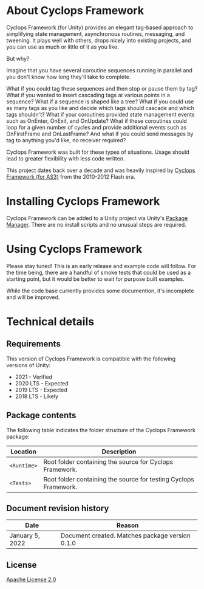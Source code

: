# About Cyclops Framework

Cyclops Framework (for Unity) provides an elegant tag-based approach to simplifying state management, asynchronous routines, messaging, and tweening.  It plays well with others, drops nicely into existing projects, and you can use as much or little of it as you like.

But why?

Imagine that you have several coroutine sequences running in parallel and you don't know how long they'll take to complete.

What if you could tag these sequences and then stop or pause them by tag?
What if you wanted to insert cascading tags at various points in a sequence?
What if a sequence is shaped like a tree?
What if you could use as many tags as you like and decide which tags should cascade and which tags shouldn't?
What if your coroutines provided state management events such as OnEnter, OnExit, and OnUpdate?
What if these coroutines could loop for a given number of cycles and provide additional events such as OnFirstFrame and OnLastFrame?
And what if you could send messages by tag to anything you'd like, no receiver required?

Cyclops Framework was built for these types of situations.  Usage should lead to greater flexibility with less code written.

This project dates back over a decade and was heavily inspired by [Cyclops Framework (for AS3)](https://github.com/darkmavis/CyclopsFramework) from the 2010-2012 Flash era.

# Installing Cyclops Framework

Cyclops Framework can be added to a Unity project via Unity's [Package Manager](https://docs.unity3d.com/Manual/upm-ui.html).
There are no install scripts and no unusual steps are required.

# Using Cyclops Framework

Please stay tuned!  This is an early release and example code will follow.  For the time being, there are a handful of smoke tests that could be used as a starting point, but it would be better to wait for purpose built examples.

While the code base currently provides some documention, it's incomplete and will be improved.

# Technical details
## Requirements

This version of Cyclops Framework is compatible with the following versions of Unity:

* 2021 - Verified
* 2020 LTS - Expected
* 2019 LTS - Expected
* 2018 LTS - Likely

## Package contents

The following table indicates the folder structure of the Cyclops Framework package:

|Location|Description|
|---|---|
|`<Runtime>`|Root folder containing the source for Cyclops Framework.|
|`<Tests>`|Root folder containing the source for testing Cyclops Framework.|

## Document revision history

|Date|Reason|
|---|---|
|January 5, 2022|Document created. Matches package version 0.1.0|

## License

[Apache License 2.0](LICENSE.md)